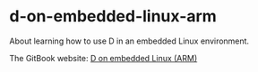 # d-on-embedded-linux-arm

About learning how to use D in an embedded Linux environment.

The GitBook website: [D on embedded Linux (ARM)](https://fkromer.gitbooks.io/d-on-embedded-linux-arm/content/)
